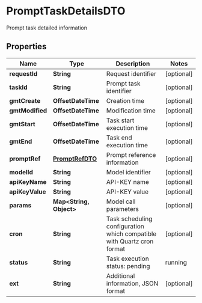 

# PromptTaskDetailsDTO

Prompt task detailed information

## Properties

| Name | Type | Description | Notes |
|------------ | ------------- | ------------- | -------------|
|**requestId** | **String** | Request identifier |  [optional] |
|**taskId** | **String** | Prompt task identifier |  [optional] |
|**gmtCreate** | **OffsetDateTime** | Creation time |  [optional] |
|**gmtModified** | **OffsetDateTime** | Modification time |  [optional] |
|**gmtStart** | **OffsetDateTime** | Task start execution time |  [optional] |
|**gmtEnd** | **OffsetDateTime** | Task end execution time |  [optional] |
|**promptRef** | [**PromptRefDTO**](PromptRefDTO.md) | Prompt reference information |  [optional] |
|**modelId** | **String** | Model identifier |  [optional] |
|**apiKeyName** | **String** | API-KEY name |  [optional] |
|**apiKeyValue** | **String** | API-KEY value |  [optional] |
|**params** | **Map&lt;String, Object&gt;** | Model call parameters |  [optional] |
|**cron** | **String** | Task scheduling configuration which compatible with Quartz cron format |  [optional] |
|**status** | **String** | Task execution status: pending | running | succeeded | failed | canceled |  [optional] |
|**ext** | **String** | Additional information, JSON format |  [optional] |



